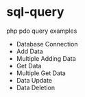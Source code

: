 # sql-query

php pdo query examples

  - Database Connection
  - Add Data
  - Multiple Adding Data
  - Get Data
  - Multiple Get Data
  - Data Update
  - Data Deletion
